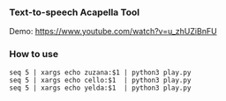 ### Text-to-speech Acapella Tool

Demo: 
https://www.youtube.com/watch?v=u_zhUZiBnFU

### How to use

    seq 5 | xargs echo zuzana:$1 | python3 play.py
    seq 5 | xargs echo cello:$1  | python3 play.py
    seq 5 | xargs echo yelda:$1  | python3 play.py
